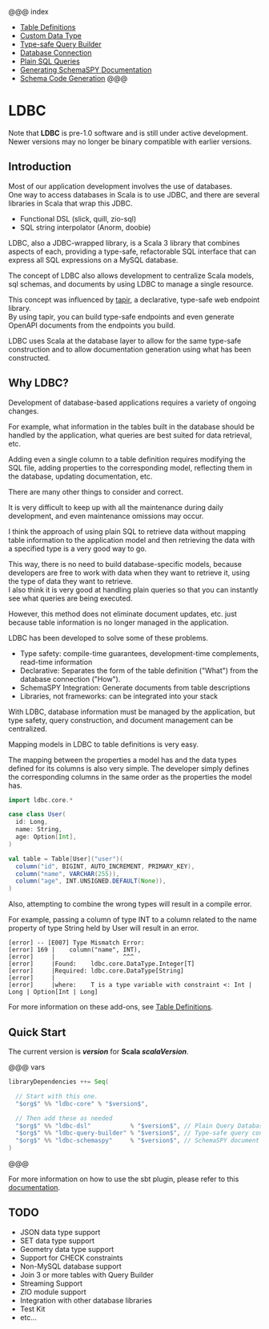 @@@ index
 * [Table Definitions](./01-Table-Definitions.md)
 * [Custom Data Type](./02-Custom-Data-Type.md)
 * [Type-safe Query Builder](./03-Type-safe-Query-Builder.md)
 * [Database Connection](./04-Database-Connection.md)
 * [Plain SQL Queries](./05-Plain-SQL-Queries.md)
 * [Generating SchemaSPY Documentation](./06-Generating-SchemaSPY-Documentation.md)
 * [Schema Code Generation](./07-Schema-Code-Generation.md)
@@@

# LDBC

Note that **LDBC** is pre-1.0 software and is still under active development. Newer versions may no longer be binary compatible with earlier versions.

## Introduction

Most of our application development involves the use of databases.<br>One way to access databases in Scala is to use JDBC, and there are several libraries in Scala that wrap this JDBC.

- Functional DSL (slick, quill, zio-sql)
- SQL string interpolator (Anorm, doobie)

LDBC, also a JDBC-wrapped library, is a Scala 3 library that combines aspects of each, providing a type-safe, refactorable SQL interface that can express all SQL expressions on a MySQL database.

The concept of LDBC also allows development to centralize Scala models, sql schemas, and documents by using LDBC to manage a single resource.

This concept was influenced by [tapir](https://github.com/softwaremill/tapir), a declarative, type-safe web endpoint library.<br>By using tapir, you can build type-safe endpoints and even generate OpenAPI documents from the endpoints you build.

LDBC uses Scala at the database layer to allow for the same type-safe construction and to allow documentation generation using what has been constructed.

## Why LDBC?

Development of database-based applications requires a variety of ongoing changes.

For example, what information in the tables built in the database should be handled by the application, what queries are best suited for data retrieval, etc.

Adding even a single column to a table definition requires modifying the SQL file, adding properties to the corresponding model, reflecting them in the database, updating documentation, etc.

There are many other things to consider and correct.

It is very difficult to keep up with all the maintenance during daily development, and even maintenance omissions may occur.

I think the approach of using plain SQL to retrieve data without mapping table information to the application model and then retrieving the data with a specified type is a very good way to go.

This way, there is no need to build database-specific models, because developers are free to work with data when they want to retrieve it, using the type of data they want to retrieve.<br>I also think it is very good at handling plain queries so that you can instantly see what queries are being executed.

However, this method does not eliminate document updates, etc. just because table information is no longer managed in the application.

LDBC has been developed to solve some of these problems.

- Type safety: compile-time guarantees, development-time complements, read-time information
- Declarative: Separates the form of the table definition ("What") from the database connection ("How").
- SchemaSPY Integration: Generate documents from table descriptions
- Libraries, not frameworks: can be integrated into your stack

With LDBC, database information must be managed by the application, but type safety, query construction, and document management can be centralized.

Mapping models in LDBC to table definitions is very easy.

The mapping between the properties a model has and the data types defined for its columns is also very simple. The developer simply defines the corresponding columns in the same order as the properties the model has.

```scala mdoc:silent
import ldbc.core.*

case class User(
  id: Long,
  name: String,
  age: Option[Int],
)

val table = Table[User]("user")(
  column("id", BIGINT, AUTO_INCREMENT, PRIMARY_KEY),
  column("name", VARCHAR(255)),
  column("age", INT.UNSIGNED.DEFAULT(None)),
)
```

Also, attempting to combine the wrong types will result in a compile error.

For example, passing a column of type INT to a column related to the name property of type String held by User will result in an error.

```shell
[error] -- [E007] Type Mismatch Error:
[error] 169 |    column("name", INT),
[error]     |                   ^^^
[error]     |Found:    ldbc.core.DataType.Integer[T]
[error]     |Required: ldbc.core.DataType[String]
[error]     |
[error]     |where:    T is a type variable with constraint <: Int | Long | Option[Int | Long]
```

For more information on these add-ons, see [Table Definitions](http://localhost:4000/en/01-Table-Definitions.html).

## Quick Start

The current version is **$version$** for **Scala $scalaVersion$**.

@@@ vars
```scala
libraryDependencies ++= Seq(

  // Start with this one.
  "$org$" %% "ldbc-core" % "$version$",

  // Then add these as needed
  "$org$" %% "ldbc-dsl"           % "$version$", // Plain Query Database Connection
  "$org$" %% "ldbc-query-builder" % "$version$", // Type-safe query construction
  "$org$" %% "ldbc-schemaspy"     % "$version$", // SchemaSPY document generation
)
```
@@@

For more information on how to use the sbt plugin, please refer to this [documentation](http://localhost:4000/en/07-Schema-Code-Generation.html).

## TODO

- JSON data type support
- SET data type support
- Geometry data type support
- Support for CHECK constraints
- Non-MySQL database support
- Join 3 or more tables with Query Builder
- Streaming Support
- ZIO module support
- Integration with other database libraries
- Test Kit
- etc...
